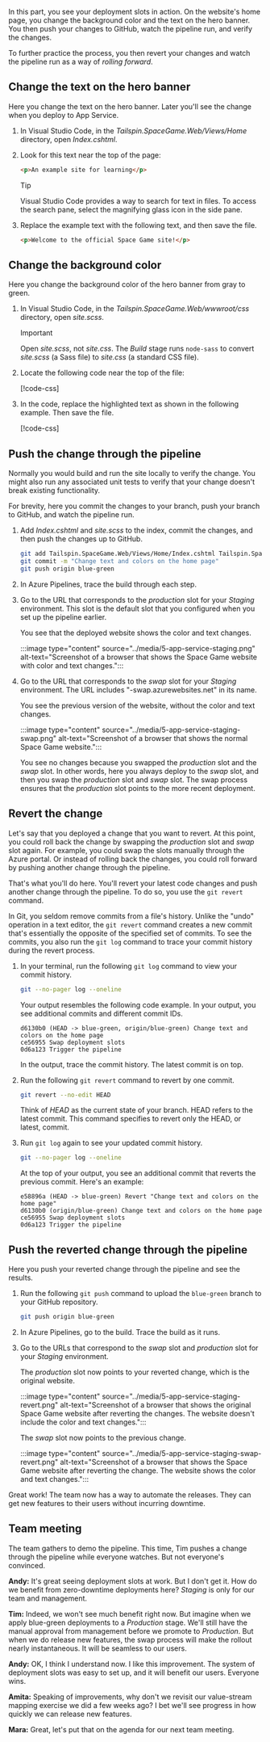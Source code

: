 In this part, you see your deployment slots in action. On the website's home page, you change the background color and the text on the hero banner. You then push your changes to GitHub, watch the pipeline run, and verify the changes.

To further practice the process, you then revert your changes and watch the pipeline run as a way of *rolling forward*.

## Change the text on the hero banner

Here you change the text on the hero banner. Later you'll see the change when you deploy to App Service.

1. In Visual Studio Code, in the *Tailspin.SpaceGame.Web/Views/Home* directory, open *Index.cshtml*.
1. Look for this text near the top of the page:

    ```html
    <p>An example site for learning</p>
    ```

    > [!TIP]
    > Visual Studio Code provides a way to search for text in files. To access the search pane, select the magnifying glass icon in the side pane.

1. Replace the example text with the following text, and then save the file.

    ```html
    <p>Welcome to the official Space Game site!</p>
    ```

## Change the background color

Here you change the background color of the hero banner from gray to green. 

1. In Visual Studio Code, in the *Tailspin.SpaceGame.Web/wwwroot/css* directory, open *site.scss*.

    > [!IMPORTANT]
    > Open *site.scss*, not *site.css*. The _Build_ stage runs `node-sass` to convert *site.scss* (a Sass file) to *site.css* (a standard CSS file).

1. Locate the following code near the top of the file:

    [!code-css[](code/5-site-1.scss?range=1-8&highlight=3)]

1. In the code, replace the highlighted text as shown in the following example. Then save the file.

    [!code-css[](code/5-site-2.scss?range=1-8&highlight=3)]

## Push the change through the pipeline

Normally you would build and run the site locally to verify the change. You might also run any associated unit tests to verify that your change doesn't break existing functionality.

For brevity, here you commit the changes to your branch, push your branch to GitHub, and watch the pipeline run.

1. Add *Index.cshtml* and *site.scss* to the index, commit the changes, and then push the changes up to GitHub.

    ```bash
    git add Tailspin.SpaceGame.Web/Views/Home/Index.cshtml Tailspin.SpaceGame.Web/wwwroot/css/site.scss
    git commit -m "Change text and colors on the home page"
    git push origin blue-green
    ```

1. In Azure Pipelines, trace the build through each step.
1. Go to the URL that corresponds to the *production* slot for your _Staging_ environment. This slot is the default slot that you configured when you set up the pipeline earlier.

    You see that the deployed website shows the color and text changes.

    :::image type="content" source="../media/5-app-service-staging.png" alt-text="Screenshot of a browser that shows the Space Game website with color and text changes.":::

1. Go to the URL that corresponds to the *swap* slot for your _Staging_ environment. The URL includes "-swap.azurewebsites.net" in its name.

    You see the previous version of the website, without the color and text changes.

    :::image type="content" source="../media/5-app-service-staging-swap.png" alt-text="Screenshot of a browser that shows the normal Space Game website.":::

    You see no changes because you swapped the *production* slot and the *swap* slot. In other words, here you always deploy to the *swap* slot, and then you swap the *production* slot and *swap* slot. The swap process ensures that the *production* slot points to the more recent deployment.

## Revert the change

Let's say that you deployed a change that you want to revert. At this point, you could roll back the change by swapping the *production* slot and *swap* slot again. For example, you could swap the slots manually through the Azure portal. Or instead of rolling back the changes, you could roll forward by pushing another change through the pipeline.

That's what you'll do here. You'll revert your latest code changes and push another change through the pipeline. To do so, you use the `git revert` command. 

In Git, you seldom remove commits from a file's history. Unlike the "undo" operation in a text editor, the `git revert` command creates a new commit that's essentially the opposite of the specified set of commits. To see the commits, you also run the `git log` command to trace your commit history during the revert process.

1. In your terminal, run the following `git log` command to view your commit history.

    ```bash
    git --no-pager log --oneline
    ```

    Your output resembles the following code example. In your output, you see additional commits and different commit IDs.

    ```output
    d6130b0 (HEAD -> blue-green, origin/blue-green) Change text and colors on the home page
    ce56955 Swap deployment slots
    0d6a123 Trigger the pipeline
    ```

    In the output, trace the commit history. The latest commit is on top.

1. Run the following `git revert` command to revert by one commit.

    ```bash
    git revert --no-edit HEAD
    ```

    Think of *HEAD* as the current state of your branch. HEAD refers to the latest commit. This command specifies to revert only the HEAD, or latest, commit.

1. Run `git log` again to see your updated commit history.

    ```bash
    git --no-pager log --oneline
    ```

    At the top of your output, you see an additional commit that reverts the previous commit. Here's an example:

    ```output
    e58896a (HEAD -> blue-green) Revert "Change text and colors on the home page"
    d6130b0 (origin/blue-green) Change text and colors on the home page
    ce56955 Swap deployment slots
    0d6a123 Trigger the pipeline
    ```

## Push the reverted change through the pipeline

Here you push your reverted change through the pipeline and see the results.

1. Run the following `git push` command to upload the `blue-green` branch to your GitHub repository.

    ```bash
    git push origin blue-green
    ```

1. In Azure Pipelines, go to the build. Trace the build as it runs.
1. Go to the URLs that correspond to the *swap* slot and *production* slot for your _Staging_ environment.

    The *production* slot now points to your reverted change, which is the original website.

    :::image type="content" source="../media/5-app-service-staging-revert.png" alt-text="Screenshot of a browser that shows the original Space Game website after reverting the changes. The website doesn't include the color and text changes.":::

    The *swap* slot now points to the previous change.

    :::image type="content" source="../media/5-app-service-staging-swap-revert.png" alt-text="Screenshot of a browser that shows the Space Game website after reverting the change. The website shows the color and text changes.":::

Great work! The team now has a way to automate the releases. They can get new features to their users without incurring downtime.

## Team meeting

The team gathers to demo the pipeline. This time, Tim pushes a change through the pipeline while everyone watches. But not everyone's convinced.

**Andy:** It's great seeing deployment slots at work. But I don't get it. How do we benefit from zero-downtime deployments here? _Staging_ is only for our team and management. 

**Tim:** Indeed, we won't see much benefit right now. But imagine when we apply blue-green deployments to a _Production_ stage. We'll still have the manual approval from management before we promote to _Production_. But when we do release new features, the swap process will make the rollout nearly instantaneous. It will be seamless to our users.

**Andy:** OK, I think I understand now. I like this improvement. The system of deployment slots was easy to set up, and it will benefit our users. Everyone wins.

**Amita:** Speaking of improvements, why don't we revisit our value-stream mapping exercise we did a few weeks ago? I bet we'll see progress in how quickly we can release new features.

**Mara:** Great, let's put that on the agenda for our next team meeting.
